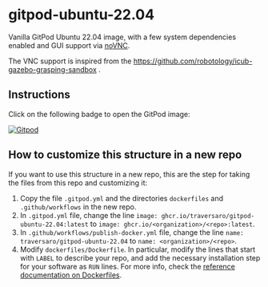 # gitpod-ubuntu-22.04
Vanilla GitPod  Ubuntu 22.04 image, with a few system dependencies enabled and GUI support via [noVNC](https://github.com/novnc/noVNC).

The VNC support is inspired from the https://github.com/robotology/icub-gazebo-grasping-sandbox .

## Instructions
Click on the following badge to open the GitPod image:

[![Gitpod](https://gitpod.io/button/open-in-gitpod.svg)](https://gitpod.io/from-referrer)

## How to customize this structure in a new repo

If you want to use this structure in a new repo, this are the step for taking the files from this repo and customizing it:
1. Copy the file `.gitpod.yml` and the directories `dockerfiles` and `.github/workflows` in the new repo.
1. In `.gitpod.yml` file, change the line `image: ghcr.io/traversaro/gitpod-ubuntu-22.04:latest` to `image: ghcr.io/<organization>/<repo>:latest`.
1. In `.github/workflows/publish-docker.yml` file, change the line `name: traversaro/gitpod-ubuntu-22.04` to `name: <organization>/<repo>`.
1. Modify `dockerfiles/Dockerfile`. In particular, modify the lines that start with `LABEL` to describe your repo, and add the necessary installation step for your software as `RUN` lines. For more info, check the [reference documentation on Dockerfiles](https://docs.docker.com/engine/reference/builder/).
